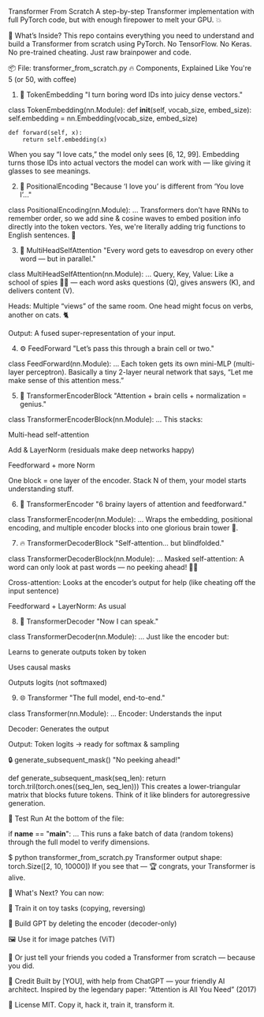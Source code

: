 Transformer From Scratch
A step-by-step Transformer implementation with full PyTorch code, but with enough firepower to melt your GPU. 💥

🧱 What’s Inside?
This repo contains everything you need to understand and build a Transformer from scratch using PyTorch. No TensorFlow. No Keras. No pre-trained cheating. Just raw brainpower and code.

📦 File: transformer_from_scratch.py
🔥 Components, Explained Like You're 5 (or 50, with coffee)
1. 🎫 TokenEmbedding
"I turn boring word IDs into juicy dense vectors."


class TokenEmbedding(nn.Module):
    def __init__(self, vocab_size, embed_size):
        self.embedding = nn.Embedding(vocab_size, embed_size)

    def forward(self, x):
        return self.embedding(x)
When you say “I love cats,” the model only sees [6, 12, 99]. Embedding turns those IDs into actual vectors the model can work with — like giving it glasses to see meanings.

2. 🧭 PositionalEncoding
"Because ‘I love you’ is different from ‘You love I’..."

class PositionalEncoding(nn.Module):
    ...
Transformers don’t have RNNs to remember order, so we add sine & cosine waves to embed position info directly into the token vectors. Yes, we're literally adding trig functions to English sentences. 🎢

3. 🧠 MultiHeadSelfAttention
"Every word gets to eavesdrop on every other word — but in parallel."


class MultiHeadSelfAttention(nn.Module):
    ...
Query, Key, Value: Like a school of spies 🕵️‍♀️ — each word asks questions (Q), gives answers (K), and delivers content (V).

Heads: Multiple “views” of the same room. One head might focus on verbs, another on cats. 🐈

Output: A fused super-representation of your input.

4. ⚙️ FeedForward
"Let’s pass this through a brain cell or two."


class FeedForward(nn.Module):
    ...
Each token gets its own mini-MLP (multi-layer perceptron). Basically a tiny 2-layer neural network that says, “Let me make sense of this attention mess.”

5. 🧱 TransformerEncoderBlock
"Attention + brain cells + normalization = genius."


class TransformerEncoderBlock(nn.Module):
    ...
This stacks:

Multi-head self-attention

Add & LayerNorm (residuals make deep networks happy)

Feedforward + more Norm

One block = one layer of the encoder. Stack N of them, your model starts understanding stuff.

6. 🔁 TransformerEncoder
"6 brainy layers of attention and feedforward."


class TransformerEncoder(nn.Module):
    ...
Wraps the embedding, positional encoding, and multiple encoder blocks into one glorious brain tower 🏰.

7. 🔥 TransformerDecoderBlock
"Self-attention... but blindfolded."


class TransformerDecoderBlock(nn.Module):
    ...
Masked self-attention: A word can only look at past words — no peeking ahead! 👀❌

Cross-attention: Looks at the encoder’s output for help (like cheating off the input sentence)

Feedforward + LayerNorm: As usual

8. 🔄 TransformerDecoder
"Now I can speak."


class TransformerDecoder(nn.Module):
    ...
Just like the encoder but:

Learns to generate outputs token by token

Uses causal masks

Outputs logits (not softmaxed)

9. 🌐 Transformer
"The full model, end-to-end."


class Transformer(nn.Module):
    ...
Encoder: Understands the input

Decoder: Generates the output

Output: Token logits → ready for softmax & sampling

🔒 generate_subsequent_mask()
"No peeking ahead!"


def generate_subsequent_mask(seq_len):
    return torch.tril(torch.ones((seq_len, seq_len)))
This creates a lower-triangular matrix that blocks future tokens. Think of it like blinders for autoregressive generation.

🧪 Test Run
At the bottom of the file:


if __name__ == "__main__":
    ...
This runs a fake batch of data (random tokens) through the full model to verify dimensions.


$ python transformer_from_scratch.py
Transformer output shape: torch.Size([2, 10, 10000])
If you see that — 🏆 congrats, your Transformer is alive.

🧪 What's Next?
You can now:

🧠 Train it on toy tasks (copying, reversing)

🐒 Build GPT by deleting the encoder (decoder-only)

🖼️ Use it for image patches (ViT)

🤯 Or just tell your friends you coded a Transformer from scratch — because you did.

🙌 Credit
Built by [YOU], with help from ChatGPT — your friendly AI architect.
Inspired by the legendary paper: “Attention is All You Need” (2017)

📜 License
MIT. Copy it, hack it, train it, transform it.
